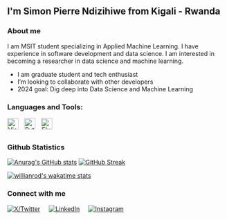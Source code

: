 ## I'm Simon Pierre Ndizihiwe from Kigali - Rwanda
### About me
I am MSIT student specializing in Applied Machine Learning. I have experience in 
software development and data science. I am interested in becoming a researcher in 
data science and machine learning.

- I am graduate student and tech enthusiast
- I’m looking to collaborate with other developers
- 2024 goal: Dig deep into Data Science and Machine Learning

### Languages and Tools:

<img align="left" alt="Visual Studio Code" width="26px" src="https://cdn.jsdelivr.net/gh/devicons/devicon/icons/vscode/vscode-original.svg" style="padding-right:10px;" />
<img align="left" alt="Python" width="26px" src="https://cdn.jsdelivr.net/gh/devicons/devicon/icons/python/python-original.svg" style="padding-right:10px;" />
<img align="left" alt="Flutter" width="26px" src="https://cdn.jsdelivr.net/gh/devicons/devicon/icons/flutter/flutter-original.svg" style="padding-right:10px;" />

<br /> <br />


### Github Statistics
[![Anurag's GitHub stats](https://github-readme-stats.vercel.app/api?username=ndizihiwesimon&count_private=true&show_icons=true&theme=github_dark&hide_border=True)](https://github.com/anuraghazra/github-readme-stats) 
[![GitHub Streak](https://github-readme-streak-stats.herokuapp.com/?user=ndizihiwesimon&theme=github-dark-blue&hide_border=True&fire=ff5a00)](https://git.io/streak-stats)

[![willianrod's wakatime stats](https://github-readme-stats.vercel.app/api/wakatime?username=ndizihiwesimon&theme=github_dark&hide_border=True)](https://github.com/anuraghazra/github-readme-stats)

### Connect with me

[![X/Twitter](https://img.shields.io/badge/x-%2300acee.svg?&style=for-the-badge&logo=x&logoColor=white)](https://twitter.com/Nomiiiso)
&nbsp; &nbsp;
[![LinkedIn](https://img.shields.io/badge/linkedin-%231E77B5.svg?&style=for-the-badge&logo=linkedin&logoColor=white)](https://www.linkedin.com/in/ndizihiwesimon/)
&nbsp; &nbsp;
[![Instagram](https://img.shields.io/badge/instagram-%23000000.svg?&style=for-the-badge&logo=instagram&logoColor=white)](https://instagram.com/nomiiiso)



 
<!---
ndizihiwesimon/ndizihiwesimon is a ✨ special ✨ repository because its `README.md` (this file) appears on your GitHub profile.
You can click the Preview link to take a look at your changes.
--->
